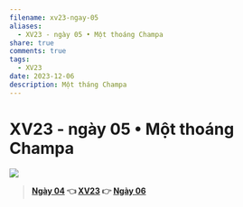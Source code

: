 ```yaml
---
filename: xv23-ngay-05
aliases:
  - XV23 - ngày 05 • Một thoáng Champa
share: true
comments: true
tags:
  - XV23
date: 2023-12-06
description: Một tháng Champa
---
```

# XV23 - ngày 05 • Một thoáng Champa  
  
  
![](https://i.imgur.com/MvWup0N.png)  
  
  
  
  
  
> **[Ngày 04](./xv23-ngay-04.md) 👈 [XV23](./xuyen-viet-2023.md) 👉 [Ngày 06](../../XV23%20-%20ng%C3%A0y%2006.md)**